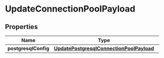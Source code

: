 

# UpdateConnectionPoolPayload


## Properties

Name | Type | Description | Notes
------------ | ------------- | ------------- | -------------
**postgresqlConfig** | [**UpdatePostgresqlConnectionPoolPayload**](UpdatePostgresqlConnectionPoolPayload.md) |  |  [optional]



